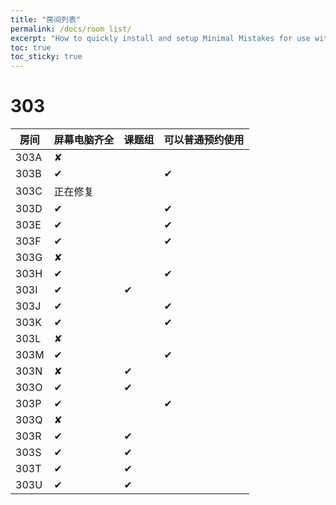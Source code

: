 ```yaml
---
title: "房间列表"
permalink: /docs/room_list/
excerpt: "How to quickly install and setup Minimal Mistakes for use with GitHub Pages."
toc: true
toc_sticky: true
---
```


# 303

| 房间 | 屏幕电脑齐全 | 课题组 | 可以普通预约使用 |
| ---- | ------------ | ------ | ---------------- |
| 303A | ✘            |        |                  |
| 303B | ✔            |        | ✔                |
| 303C | 正在修复     |        |                  |
| 303D | ✔            |        | ✔                |
| 303E | ✔            |        | ✔                |
| 303F | ✔            |        | ✔                |
| 303G | ✘            |        |                  |
| 303H | ✔            |        | ✔                |
| 303I | ✔            | ✔      |                  |
| 303J | ✔            |        | ✔                |
| 303K | ✔            |        | ✔                |
| 303L | ✘            |        |                  |
| 303M | ✔            |        | ✔                |
| 303N | ✘            | ✔      |                  |
| 303O | ✔            | ✔      |                  |
| 303P | ✔            |        | ✔                |
| 303Q | ✘            |        |                  |
| 303R | ✔            | ✔      |                  |
| 303S | ✔            | ✔      |                  |
| 303T | ✔            | ✔      |                  |
| 303U | ✔            | ✔      |                  |